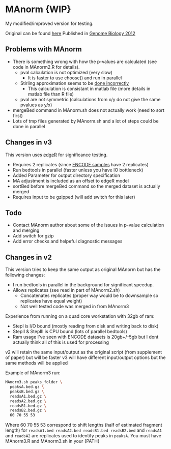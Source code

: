 MAnorm {WIP}
============
My modified/improved version for testing.

Original can be found [here](http://bcb.dfci.harvard.edu/~gcyuan/MAnorm/R_tutorial.html) 
Published in [Genome Biology 2012](http://www.ncbi.nlm.nih.gov/pubmed/22424423)

Problems with MAnorm
--------------------
* There is something wrong with how the p-values are calculated (see code in MAnorm2.R for details). 
  * pval calculation is not optimized (very slow)
    * It is faster to use choose() and run in parallel
  * Stirling approximation seems to be [done incorrectly](http://stats.stackexchange.com/questions/47997/unknown-p-value-calculation)
    * This calculation is consistant in matlab file (more details in matlab file than R file)
  * pval are not symmetric (calculations from x/y do not give the same pvalues as y/x)
* mergeBed command in MAnorm.sh does not actually work (need to sort first)
* Lots of tmp files generated by MAnorm.sh and a lot of steps could be done in parallel
  
Changes in v3
-------------
This version uses [edgeR](http://www.bioconductor.org/packages/release/bioc/html/edgeR.html) for significance testing.
* Requires 2 replicates (since [ENCODE samples](http://ftp.ebi.ac.uk/pub/databases/ensembl/encode/integration_data_jan2011/byDataType/mappedReads/) have 2 replicates)
* Run bedtools in parallel (faster unless you have IO bottleneck)
* Added Parameter for output directory specification
* MA adjustment is included as an offset to edgeR model
* sortBed before mergeBed command so the merged dataset is actually merged
* Requires input to be gzipped (will add switch for this later)

Todo
----
* Contact MAnorm author about some of the issues in p-value calculation and merging
* Add switch for gzip
* Add error checks and helpeful diagnostic messages

Changes in v2
-------------
This version tries to keep the same output as original MAnorm but has the following changes:
* I run bedtools in parallel in the background for significant speedup.
* Allows replicates (see read in part of MAnorm2.sh)
  * Concatenates replicates (proper way would be to downsample so replicates have equal weight)
  * Not well tested code was merged in from MAnorm3

Experience from running on a quad core workstation with 32gb of ram: 
* StepI is I/O bound (mostly reading from disk and writing back to disk)
* StepII & StepIII is CPU bound (lots of parallel bedtools)
* Ram usage I've seen with ENCODE datasets is 20gb+/-5gb but I dont actually think all of this is used for processing

v2 will retain the same input/output as the original script (from supplement of paper) but will be faster
v3 will have different input/output options but the same methods will be applied

Example of MAnorm3 run:
```bash
MAnorm3.sh peaks_folder \
  peaksA.bed.gz \
  peaksB.bed.gz \
  readsA1.bed.gz \
  readsA2.bed.gz \
  readsB1.bed.gz \
  readsB2.bed.gz \
  60 70 55 53
```
      
Where 60 70 55 53 correspond to shift lengths (half of estimated fragment length) for `readsA1.bed readsA2.bed readsB1.bed readsB2.bed` 
and `readsA1` and `readsA2` are replicates used to identify peaks in `peaksA`. You must have MAnorm3.R and MAnorm3.sh in your {PATH}